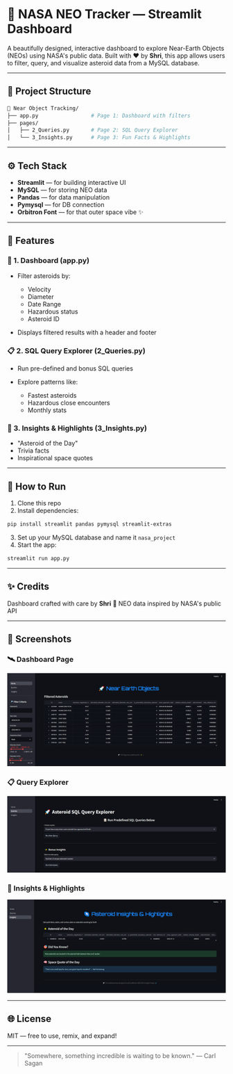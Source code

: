 # 🚀 NASA NEO Tracker — Streamlit Dashboard

A beautifully designed, interactive dashboard to explore Near-Earth Objects (NEOs) using NASA's public data. Built with ❤️ by **Shri**, this app allows users to filter, query, and visualize asteroid data from a MySQL database.

---

## 🌌 Project Structure

```bash
📁 Near Object Tracking/
├── app.py                 # Page 1: Dashboard with filters
├── pages/
│   ├── 2_Queries.py       # Page 2: SQL Query Explorer
│   └── 3_Insights.py      # Page 3: Fun Facts & Highlights
```

---

## ⚙️ Tech Stack

* **Streamlit** — for building interactive UI
* **MySQL** — for storing NEO data
* **Pandas** — for data manipulation
* **Pymysql** — for DB connection
* **Orbitron Font** — for that outer space vibe ✨

---

## 📄 Features

### 🔎 1. Dashboard (app.py)

* Filter asteroids by:

  * Velocity
  * Diameter
  * Date Range
  * Hazardous status
  * Asteroid ID
* Displays filtered results with a header and footer

### 📋 2. SQL Query Explorer (2\_Queries.py)

* Run pre-defined and bonus SQL queries
* Explore patterns like:

  * Fastest asteroids
  * Hazardous close encounters
  * Monthly stats

### 🌠 3. Insights & Highlights (3\_Insights.py)

* "Asteroid of the Day"
* Trivia facts
* Inspirational space quotes

---

## 💾 How to Run

1. Clone this repo
2. Install dependencies:

```bash
pip install streamlit pandas pymysql streamlit-extras
```

3. Set up your MySQL database and name it `nasa_project`
4. Start the app:

```bash
streamlit run app.py
```

---

## ✨ Credits

Dashboard crafted with care by **Shri** 🐾
NEO data inspired by NASA's public API

---

## 📸 Screenshots

### 🛰️ Dashboard Page
![Dashboard](home.png)

### 📋 Query Explorer
![Queries](Query.png)

### 🌌 Insights & Highlights
![Insights](Insights.png)

---

## 🌐 License

MIT — free to use, remix, and expand!

---

> "Somewhere, something incredible is waiting to be known." — Carl Sagan

